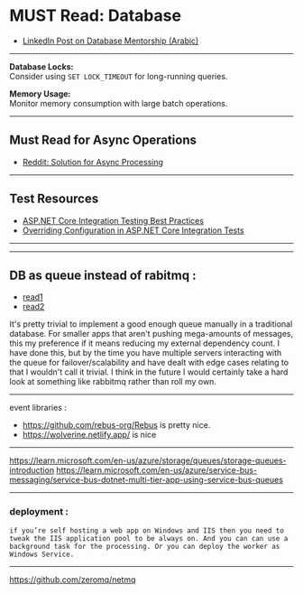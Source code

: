 # MUST Read: Database

- [LinkedIn Post on Database Mentorship (Arabic)](https://www.linkedin.com/posts/ahmed-emad-abdelall_%D9%81%D9%8A-%D8%A7%D9%84%D9%85%D9%86%D8%AA%D9%88%D8%B1%D8%B4%D9%8A%D8%A8-%D9%81%D9%8A-%D8%A7%D9%84%D8%AC%D8%B2%D8%A1-%D8%A7%D9%84%D8%AE%D8%A7%D8%B5-%D8%A8%D8%A7%D9%84%D9%80-database-activity-7368965607087607810-qdrH?originalSubdomain=ae)

---

**Database Locks:**  
Consider using `SET LOCK_TIMEOUT` for long-running queries.

**Memory Usage:**  
Monitor memory consumption with large batch operations.

---

## Must Read for Async Operations

- [Reddit: Solution for Async Processing](https://www.reddit.com/r/dotnet/comments/1g9c8lu/looking_for_a_solution_for_async_processing_of/)

---

## Test Resources

- [ASP\.NET Core Integration Testing Best Practices](https://antondevtips.com/blog/asp-net-core-integration-testing-best-practises)
- [Overriding Configuration in ASP\.NET Core Integration Tests](https://blog.markvincze.com/overriding-configuration-in-asp-net-core-integration-tests/)

---

---

## DB as queue instead of rabitmq :
- [read1](https://dagster.io/blog/skip-kafka-use-postgres-message-queue)
- [read2](https://en.m.wikipedia.org/wiki/Change_data_capture)

It's pretty trivial to implement a good enough queue manually in a traditional database.
For smaller apps that aren't pushing mega-amounts of messages, this my preference if it means reducing my external dependency count.
I have done this, but by the time you have multiple servers interacting with the queue for failover/scalability and have dealt with edge cases relating to that I wouldn't call it trivial. I think in the future I would certainly take a hard look at something like rabbitmq rather than roll my own.

---

event libraries :
- https://github.com/rebus-org/Rebus is pretty nice.
- https://wolverine.netlify.app/ is nice


---


https://learn.microsoft.com/en-us/azure/storage/queues/storage-queues-introduction
https://learn.microsoft.com/en-us/azure/service-bus-messaging/service-bus-dotnet-multi-tier-app-using-service-bus-queues

---

### deployment :
    if you’re self hosting a web app on Windows and IIS then you need to tweak the IIS application pool to be always on. And you can can use a background task for the processing. Or you can deploy the worker as Windows Service.

---
https://github.com/zeromq/netmq
